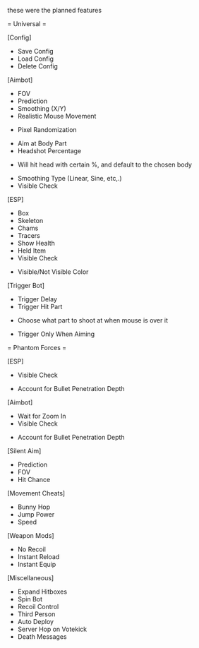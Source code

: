 these were the planned features

= Universal =

[Config]
* Save Config
* Load Config
* Delete Config

[Aimbot]
* FOV
* Prediction
* Smoothing (X/Y)
* Realistic Mouse Movement
- Pixel Randomization
* Aim at Body Part
* Headshot Percentage
- Will hit head with certain %, and default to the chosen body 
* Smoothing Type (Linear, Sine, etc,.)
* Visible Check

[ESP]
* Box
* Skeleton
* Chams
* Tracers
* Show Health
* Held Item
* Visible Check
- Visible/Not Visible Color

[Trigger Bot]
* Trigger Delay
* Trigger Hit Part
- Choose what part to shoot at when mouse is over it
* Trigger Only When Aiming



= Phantom Forces =

[ESP]
* Visible Check
- Account for Bullet Penetration Depth

[Aimbot]
* Wait for Zoom In
* Visible Check
- Account for Bullet Penetration Depth

[Silent Aim]
* Prediction
* FOV
* Hit Chance

[Movement Cheats]
* Bunny Hop
* Jump Power
* Speed

[Weapon Mods]
* No Recoil
* Instant Reload
* Instant Equip

[Miscellaneous]
* Expand Hitboxes
* Spin Bot
* Recoil Control
* Third Person
* Auto Deploy
* Server Hop on Votekick
* Death Messages

